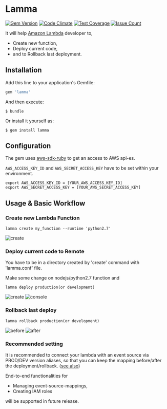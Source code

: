 # Lamma
[![Gem Version](https://badge.fury.io/rb/lamma.svg)](https://badge.fury.io/rb/lamma)
[![Code Climate](https://codeclimate.com/github/ayemos/lamma/badges/gpa.svg)](https://codeclimate.com/github/ayemos/lamma)
[![Test Coverage](https://codeclimate.com/github/ayemos/lamma/badges/coverage.svg)](https://codeclimate.com/github/ayemos/lamma/coverage)
[![Issue Count](https://codeclimate.com/github/ayemos/lamma/badges/issue_count.svg)](https://codeclimate.com/github/ayemos/lamma)

It will help [Amazon Lambda](http://aws.amazon.com/lambda/) developer to, 
- Create new function,
- Deploy current code,
- and to Rollback last deployment.

## Installation

Add this line to your application's Gemfile:

```ruby
gem 'lamma'
```

And then execute:

    $ bundle

Or install it yourself as:

    $ gem install lamma

## Configuration
The gem uses [aws-sdk-ruby](http://aws.amazon.com/sdk-for-ruby/) to get an access to AWS api-es.

``` AWS_ACCESS_KEY_ID ``` and ``` AWS_SECRET_ACCESS_KEY ``` have to be set within your environment.

```
export AWS_ACCESS_KEY_ID = [YOUR_AWS_ACCESS_KEY_ID]
export AWS_SECRET_ACCESS_KEY = [YOUR_AWS_SECRET_ACCESS_KEY]
```

## Usage & Basic Workflow

### Create new Lambda Function
```
lamma create my_function --runtime 'python2.7'
```
![create]()

### Deploy current code to Remote

You have to be in a directory created by 'create' command with 'lamma.conf' file.

Make some change on nodejs/python2.7 function and

```
lamma deploy production(or development)
```
![create]()
![console]()

### Rollback last deploy

```
lamma rollback production(or development)
```
![before]()
![after]()

### Recommended setting
It is recommended to connect your lambda with an event source via PROD/DEV version aliases, 
so that you can keep the mapping before/after the deployment/rollback.
([see also](https://docs.aws.amazon.com/lambda/latest/dg/versioning-aliases.html))

End-to-end functionalities for 
- Managing event-source-mappings,
- Creating IAM roles
 
will be supported in future release.

